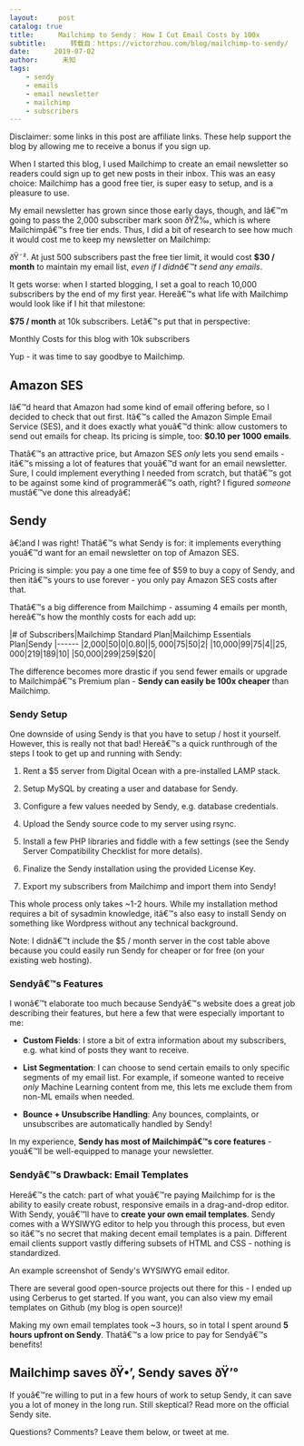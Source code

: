 ```yaml
---
layout:     post
catalog: true
title:      Mailchimp to Sendy： How I Cut Email Costs by 100x
subtitle:      转载自：https://victorzhou.com/blog/mailchimp-to-sendy/
date:      2019-07-02
author:      未知
tags:
    - sendy
    - emails
    - email newsletter
    - mailchimp
    - subscribers
---
```


> 
Disclaimer: some links in this post are affiliate links. These help support the blog by allowing me to receive a bonus if you sign up.


When I started this blog, I used Mailchimp to create an email newsletter so readers could sign up to get new posts in their inbox. This was an easy choice: Mailchimp has a good free tier, is super easy to setup, and is a pleasure to use.

My email newsletter has grown since those early days, though, and Iâ€™m going to pass the 2,000 subscriber mark soon ðŸŽ‰, which is where Mailchimpâ€™s free tier ends. Thus, I did a bit of research to see how much it would cost me to keep my newsletter on Mailchimp:






ðŸ˜². At just 500 subscribers past the free tier limit, it would cost **$30 / month** to maintain my email list, *even if I didnâ€™t send any emails*.

It gets worse: when I started blogging, I set a goal to reach 10,000 subscribers by the end of my first year. Hereâ€™s what life with Mailchimp would look like if I hit that milestone:






**$75 / month** at 10k subscribers. Letâ€™s put that in perspective:






Monthly Costs for this blog with 10k subscribers


Yup - it was time to say goodbye to Mailchimp.

## Amazon SES

Iâ€™d heard that Amazon had some kind of email offering before, so I decided to check that out first. Itâ€™s called the Amazon Simple Email Service (SES), and it does exactly what youâ€™d think: allow customers to send out emails for cheap. Its pricing is simple, too: **$0.10 per 1000 emails**.

Thatâ€™s an attractive price, but Amazon SES *only* lets you send emails - itâ€™s missing a lot of features that youâ€™d want for an email newsletter. Sure, I could implement everything I needed from scratch, but thatâ€™s got to be against some kind of programmerâ€™s oath, right? I figured *someone* mustâ€™ve done this alreadyâ€¦

## Sendy

â€¦and I was right! Thatâ€™s what Sendy is for: it implements everything youâ€™d want for an email newsletter on top of Amazon SES.






Pricing is simple: you pay a one time fee of $59 to buy a copy of Sendy, and then itâ€™s yours to use forever - you only pay Amazon SES costs after that.

Thatâ€™s a big difference from Mailchimp - assuming 4 emails per month, hereâ€™s how the monthly costs for each add up:

|# of Subscribers|Mailchimp Standard Plan|Mailchimp Essentials Plan|Sendy
|------
|2,000|$50|$0|$0.80|
|5,000|$75|$50|$2|
|10,000|$99|$75|$4|
|25,000|$219|$189|$10|
|50,000|$299|$259|$20|

The difference becomes more drastic if you send fewer emails or upgrade to Mailchimpâ€™s Premium plan - **Sendy can easily be 100x cheaper** than Mailchimp.

### Sendy Setup

One downside of using Sendy is that you have to setup / host it yourself. However, this is really not that bad! Hereâ€™s a quick runthrough of the steps I took to get up and running with Sendy:

1. Rent a $5 server from Digital Ocean with a pre-installed LAMP stack.

1. Setup MySQL by creating a user and database for Sendy.

1. Configure a few values needed by Sendy, e.g. database credentials.

1. Upload the Sendy source code to my server using rsync.

1. Install a few PHP libraries and fiddle with a few settings (see the Sendy Server Compatibility Checklist for more details).

1. Finalize the Sendy installation using the provided License Key.

1. Export my subscribers from Mailchimp and import them into Sendy!


This whole process only takes ~1-2 hours. While my installation method requires a bit of sysadmin knowledge, itâ€™s also easy to install Sendy on something like Wordpress without any technical background.

> 
Note: I didnâ€™t include the $5 / month server in the cost table above because you could easily run Sendy for cheaper or for free (on your existing web hosting).


### Sendyâ€™s Features

I wonâ€™t elaborate too much because Sendyâ€™s website does a great job describing their features, but here a few that were especially important to me:

- **Custom Fields**: I store a bit of extra information about my subscribers, e.g. what kind of posts they want to receive.

- **List Segmentation**: I can choose to send certain emails to only specific segments of my email list. For example, if someone wanted to receive *only* Machine Learning content from me, this lets me exclude them from non-ML emails when needed.

- **Bounce + Unsubscribe Handling**: Any bounces, complaints, or unsubscribes are automatically handled by Sendy!


In my experience, **Sendy has most of Mailchimpâ€™s core features** - youâ€™ll be well-equipped to manage your newsletter.

### Sendyâ€™s Drawback: Email Templates

Hereâ€™s the catch: part of what youâ€™re paying Mailchimp for is the ability to easily create robust, responsive emails in a drag-and-drop editor. With Sendy, youâ€™ll have to **create your own email templates**. Sendy comes with a WYSIWYG editor to help you through this process, but even so itâ€™s no secret that making decent email templates is a pain. Different email clients support vastly differing subsets of HTML and CSS - nothing is standardized.






An example screenshot of Sendy's WYSIWYG email editor.


There are several good open-source projects out there for this - I ended up using Cerberus to get started. If you want, you can also view my email templates on Github (my blog is open source)!

Making my own email templates took ~3 hours, so in total I spent around **5 hours upfront on Sendy**. Thatâ€™s a low price to pay for Sendyâ€™s benefits!

## Mailchimp saves ðŸ•’, Sendy saves ðŸ’°

If youâ€™re willing to put in a few hours of work to setup Sendy, it can save you a lot of money in the long run. Still skeptical? Read more on the official Sendy site.

Questions? Comments? Leave them below, or tweet at me.
